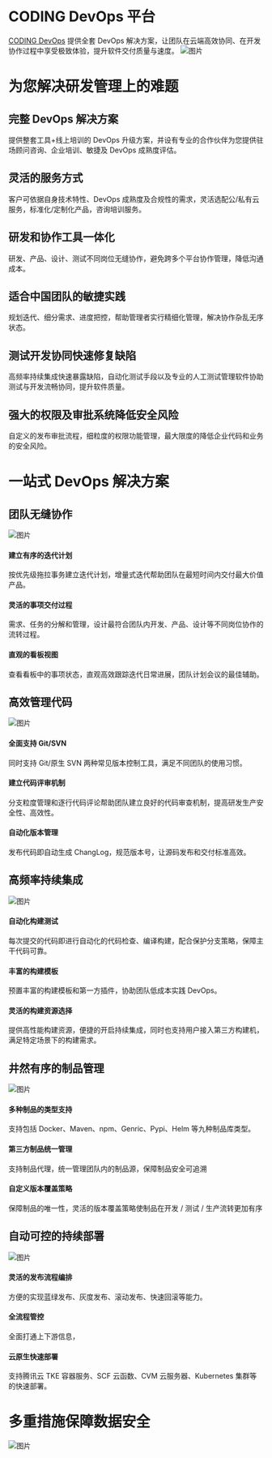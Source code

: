 # CODING DevOps 平台
[CODING DevOps](coding.net) 提供全套 DevOps 解决方案，让团队在云端高效协同、在开发协作过程中享受极致体验，提升软件交付质量与速度。
![图片](https://md-1253923140.cos.ap-shenzhen-fsi.myqcloud.com/DevOps.png)

# 为您解决研发管理上的难题
## 完整 DevOps 解决方案
提供整套工具+线上培训的 DevOps 升级方案，并设有专业的合作伙伴为您提供驻场顾问咨询、企业培训、敏捷及 DevOps 成熟度评估。

## 灵活的服务方式
客户可依据自身技术特性、DevOps 成熟度及合规性的需求，灵活选配公/私有云服务，标准化/定制化产品，咨询培训服务。


## 研发和协作工具一体化
研发、产品、设计、测试不同岗位无缝协作，避免跨多个平台协作管理，降低沟通成本。

## 适合中国团队的敏捷实践
规划迭代、细分需求、进度把控，帮助管理者实行精细化管理，解决协作杂乱无序状态。

## 测试开发协同快速修复缺陷
高频率持续集成快速暴露缺陷，自动化测试手段以及专业的人工测试管理软件协助测试与开发流畅协同，提升软件质量。

## 强大的权限及审批系统降低安全风险
自定义的发布审批流程，细粒度的权限功能管理，最大限度的降低企业代码和业务的安全风险。



# 一站式 DevOps 解决方案
## 团队无缝协作
![图片](https://assets.codehub.cn/images/requirement.bb96537d.jpg)
#### 建立有序的迭代计划
按优先级拖拉事务建立迭代计划，增量式迭代帮助团队在最短时间内交付最大价值产品。

#### 灵活的事项交付过程
需求、任务的分解和管理，设计最符合团队内开发、产品、设计等不同岗位协作的流转过程。

#### 直观的看板视图
查看看板中的事项状态，直观高效跟踪迭代日常进展，团队计划会议的最佳辅助。

## 高效管理代码
![图片](https://assets.codehub.cn/images/code-review.1a33a95d.jpg)

#### 全面支持 Git/SVN
同时支持 Git/原生 SVN 两种常见版本控制工具，满足不同团队的使用习惯。
#### 建立代码评审机制
分支粒度管理和逐行代码评论帮助团队建立良好的代码审查机制，提高研发生产安全性、高效性。
#### 自动化版本管理
发布代码即自动生成 ChangLog，规范版本号，让源码发布和交付标准高效。


## 高频率持续集成
![图片](https://assets.codehub.cn/images/ci.fa9c8240.jpg)

#### 自动化构建测试
每次提交的代码即进行自动化的代码检查、编译构建，配合保护分支策略，保障主干代码可靠。
#### 丰富的构建模板
预置丰富的构建模板和第一方插件，协助团队低成本实践 DevOps。
#### 灵活的构建资源选择
提供高性能构建资源，便捷的开启持续集成，同时也支持用户接入第三方构建机，满足特定场景下的构建需求。


## 井然有序的制品管理
![图片](https://assets.codehub.cn/images/artifact.58307620.jpg)

#### 多种制品的类型支持
支持包括 Docker、Maven、npm、Genric、Pypi、Helm 等九种制品库类型。
#### 第三方制品统一管理
支持制品代理，统一管理团队内的制品源，保障制品安全可追溯
#### 自定义版本覆盖策略
保障制品的唯一性，灵活的版本覆盖策略使制品在开发 / 测试 / 生产流转更加有序

## 自动可控的持续部署
![图片](https://md-1253923140.cos.ap-shenzhen-fsi.myqcloud.com/%E4%BC%81%E4%B8%9A%E5%BE%AE%E4%BF%A1%E6%88%AA%E5%9B%BE_d7b4090f-0cdd-4027-9b11-283d439da864.png)

#### 灵活的发布流程编排
方便的实现蓝绿发布、灰度发布、滚动发布、快速回滚等能力。
#### 全流程管控
全面打通上下游信息，
#### 云原生快速部署
支持腾讯云 TKE 容器服务、SCF 云函数、CVM 云服务器、Kubernetes 集群等的快速部署。

# 多重措施保障数据安全
![图片](https://md-1253923140.cos.ap-shenzhen-fsi.myqcloud.com/Xnip2020-04-08_22-10-50.jpg)
